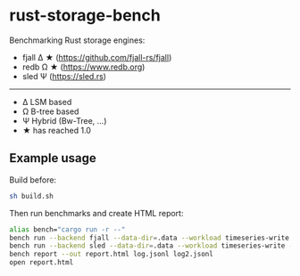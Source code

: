 # rust-storage-bench

Benchmarking Rust storage engines:

- fjall Δ ★ (https://github.com/fjall-rs/fjall)
- redb Ω ★ (https://www.redb.org)
- sled Ψ (https://sled.rs)

---

- Δ LSM based
- Ω B-tree based
- Ψ Hybrid (Bw-Tree, ...)
- ★ has reached 1.0

## Example usage

Build before:

```bash
sh build.sh
```

Then run benchmarks and create HTML report:

```bash
alias bench="cargo run -r --"
bench run --backend fjall --data-dir=.data --workload timeseries-write --out log.jsonl --minutes 1
bench run --backend sled --data-dir=.data --workload timeseries-write --out log2.jsonl --minutes 1
bench report --out report.html log.jsonl log2.jsonl
open report.html
```

